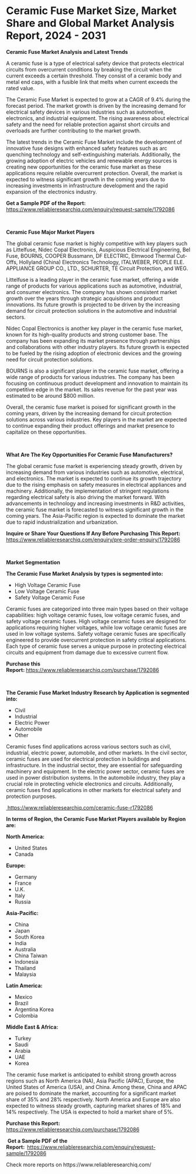 <p><h1>Ceramic Fuse Market Size, Market Share and Global Market Analysis Report, 2024 - 2031</h1></p><p><strong>Ceramic Fuse Market Analysis and Latest Trends</strong></p>
<p><p>A ceramic fuse is a type of electrical safety device that protects electrical circuits from overcurrent conditions by breaking the circuit when the current exceeds a certain threshold. They consist of a ceramic body and metal end caps, with a fusible link that melts when current exceeds the rated value.</p><p>The Ceramic Fuse Market is expected to grow at a CAGR of 9.4% during the forecast period. The market growth is driven by the increasing demand for electrical safety devices in various industries such as automotive, electronics, and industrial equipment. The rising awareness about electrical safety and the need for reliable protection against short circuits and overloads are further contributing to the market growth.</p><p>The latest trends in the Ceramic Fuse Market include the development of innovative fuse designs with enhanced safety features such as arc quenching technology and self-extinguishing materials. Additionally, the growing adoption of electric vehicles and renewable energy sources is creating new opportunities for the ceramic fuse market as these applications require reliable overcurrent protection. Overall, the market is expected to witness significant growth in the coming years due to increasing investments in infrastructure development and the rapid expansion of the electronics industry.</p></p>
<p><strong>Get a Sample PDF of the Report:&nbsp;</strong> <a href="https://www.reliableresearchiq.com/enquiry/request-sample/1792086">https://www.reliableresearchiq.com/enquiry/request-sample/1792086</a></p>
<p>&nbsp;</p>
<p><strong>Ceramic Fuse Major Market Players</strong></p>
<p><p>The global ceramic fuse market is highly competitive with key players such as Littelfuse, Nidec Copal Electronics, Auspicious Electrical Engineering, Bel Fuse, BOURNS, COOPER Bussmann, DF ELECTRIC, Elmwood Thermal Cut-Offs, Hollyland (China) Electronics Technology, ITALWEBER, PEOPLE ELE. APPLIANCE GROUP CO., LTD., SCHURTER, TE Circuit Protection, and WEG.</p><p>Littelfuse is a leading player in the ceramic fuse market, offering a wide range of products for various applications such as automotive, industrial, and consumer electronics. The company has shown consistent market growth over the years through strategic acquisitions and product innovations. Its future growth is projected to be driven by the increasing demand for circuit protection solutions in the automotive and industrial sectors.</p><p>Nidec Copal Electronics is another key player in the ceramic fuse market, known for its high-quality products and strong customer base. The company has been expanding its market presence through partnerships and collaborations with other industry players. Its future growth is expected to be fueled by the rising adoption of electronic devices and the growing need for circuit protection solutions.</p><p>BOURNS is also a significant player in the ceramic fuse market, offering a wide range of products for various industries. The company has been focusing on continuous product development and innovation to maintain its competitive edge in the market. Its sales revenue for the past year was estimated to be around $800 million.</p><p>Overall, the ceramic fuse market is poised for significant growth in the coming years, driven by the increasing demand for circuit protection solutions across various industries. Key players in the market are expected to continue expanding their product offerings and market presence to capitalize on these opportunities.</p></p>
<p>&nbsp;</p>
<p><strong>What Are The Key Opportunities For Ceramic Fuse Manufacturers?</strong></p>
<p><p>The global ceramic fuse market is experiencing steady growth, driven by increasing demand from various industries such as automotive, electrical, and electronics. The market is expected to continue its growth trajectory due to the rising emphasis on safety measures in electrical appliances and machinery. Additionally, the implementation of stringent regulations regarding electrical safety is also driving the market forward. With advancements in technology and increasing investments in R&D activities, the ceramic fuse market is forecasted to witness significant growth in the coming years. The Asia-Pacific region is expected to dominate the market due to rapid industrialization and urbanization.</p></p>
<p><strong>Inquire or Share Your Questions If Any Before Purchasing This Report:</strong> <a href="https://www.reliableresearchiq.com/enquiry/pre-order-enquiry/1792086">https://www.reliableresearchiq.com/enquiry/pre-order-enquiry/1792086</a></p>
<p>&nbsp;</p>
<p><strong>Market Segmentation</strong></p>
<p><strong>The Ceramic Fuse Market Analysis by types is segmented into:</strong></p>
<p><ul><li>High Voltage Ceramic Fuse</li><li>Low Voltage Ceramic Fuse</li><li>Safety Voltage Ceramic Fuse</li></ul></p>
<p><p>Ceramic fuses are categorized into three main types based on their voltage capabilities: high voltage ceramic fuses, low voltage ceramic fuses, and safety voltage ceramic fuses. High voltage ceramic fuses are designed for applications requiring higher voltages, while low voltage ceramic fuses are used in low voltage systems. Safety voltage ceramic fuses are specifically engineered to provide overcurrent protection in safety critical applications. Each type of ceramic fuse serves a unique purpose in protecting electrical circuits and equipment from damage due to excessive current flow.</p></p>
<p><strong>Purchase this Report:&nbsp;</strong><a href="https://www.reliableresearchiq.com/purchase/1792086">https://www.reliableresearchiq.com/purchase/1792086</a></p>
<p>&nbsp;</p>
<p><strong>The Ceramic Fuse Market Industry Research by Application is segmented into:</strong></p>
<p><ul><li>Civil</li><li>Industrial</li><li>Electric Power</li><li>Automobile</li><li>Other</li></ul></p>
<p><p>Ceramic fuses find applications across various sectors such as civil, industrial, electric power, automobile, and other markets. In the civil sector, ceramic fuses are used for electrical protection in buildings and infrastructure. In the industrial sector, they are essential for safeguarding machinery and equipment. In the electric power sector, ceramic fuses are used in power distribution systems. In the automobile industry, they play a crucial role in protecting vehicle electronics and circuits. Additionally, ceramic fuses find applications in other markets for electrical safety and protection purposes.</p></p>
<p><a href="https://www.reliableresearchiq.com/ceramic-fuse-r1792086">&nbsp;https://www.reliableresearchiq.com/ceramic-fuse-r1792086</a></p>
<p><strong>In terms of Region, the Ceramic Fuse Market Players available by Region are:</strong></p>
<p>
    <p> <strong> North America: </strong>
        <ul>
            <li>United States</li>
            <li>Canada</li>
        </ul>
        </p> 
    <p> <strong> Europe: </strong>
        <ul>
            <li>Germany</li>
            <li>France</li>
            <li>U.K.</li>
            <li>Italy</li>
            <li>Russia</li>
        </ul>
        </p> 
    <p> <strong> Asia-Pacific: </strong>
        <ul>
            <li>China</li>
            <li>Japan</li>
            <li>South Korea</li>
            <li>India</li>
            <li>Australia</li>
            <li>China Taiwan</li>
            <li>Indonesia</li>
            <li>Thailand</li>
            <li>Malaysia</li>
        </ul>
        </p> 
    <p> <strong> Latin America: </strong>
        <ul>
            <li>Mexico</li>
            <li>Brazil</li>
            <li>Argentina Korea</li>
            <li>Colombia</li>
        </ul>
        </p> 
    <p> <strong> Middle East & Africa: </strong>
        <ul>
            <li>Turkey</li>
            <li>Saudi</li>
            <li>Arabia</li>
            <li>UAE</li>
            <li>Korea</li>
        </ul>
    </p>
    </p>
<p><p>The ceramic fuse market is anticipated to exhibit strong growth across regions such as North America (NA), Asia Pacific (APAC), Europe, the United States of America (USA), and China. Among these, China and APAC are poised to dominate the market, accounting for a significant market share of 35% and 28% respectively. North America and Europe are also expected to witness steady growth, capturing market shares of 18% and 14% respectively. The USA is expected to hold a market share of 5%.</p></p>
<p><strong>Purchase this Report: </strong><a href="https://www.reliableresearchiq.com/purchase/1792086">https://www.reliableresearchiq.com/purchase/1792086</a></p>
<p>&nbsp;<strong>Get a Sample PDF of the Report:&nbsp;&nbsp;</strong><a href="https://www.reliableresearchiq.com/enquiry/request-sample/1792086">https://www.reliableresearchiq.com/enquiry/request-sample/1792086</a></p>
<p><strong></strong></p>
<p>Check more reports on https://www.reliableresearchiq.com/</p>